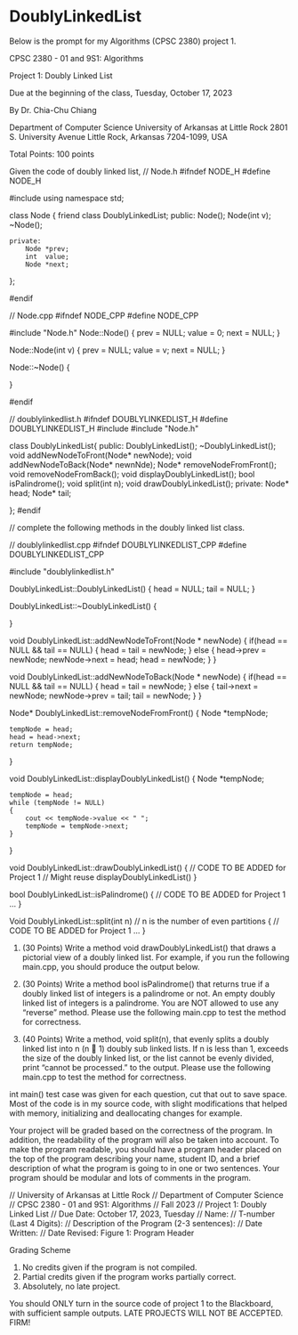 # DoublyLinkedList
Below is the prompt for my Algorithms (CPSC 2380) project 1. 









CPSC 2380 - 01 and 9S1: Algorithms
 
Project 1: Doubly Linked List

Due at the beginning of the class, Tuesday, October 17, 2023

By
Dr. Chia-Chu Chiang

Department of Computer Science
University of Arkansas at Little Rock
2801 S. University Avenue
Little Rock, Arkansas 7204-1099, USA

Total Points: 100 points

Given the code of doubly linked list, 
// Node.h
#ifndef NODE_H
#define NODE_H

#include <iostream>
using namespace std;

class Node {
	friend class DoublyLinkedList;
	public:
		Node();
		Node(int v);
		~Node();
		

	private:
		Node *prev;
		int  value;
		Node *next;

};

#endif

// Node.cpp
#ifndef NODE_CPP
#define NODE_CPP

#include "Node.h"
Node::Node()
{
	prev = NULL;
	value = 0;
	next = NULL;
}

Node::Node(int v)
{
	prev = NULL;
	value = v;
	next = NULL;
}

Node::~Node()
{
	
}

#endif

// doublylinkedlist.h
#ifndef DOUBLYLINKEDLIST_H
#define DOUBLYLINKEDLIST_H
#include <iostream>
#include "Node.h"

class DoublyLinkedList{
public:
	DoublyLinkedList();
	~DoublyLinkedList();
	void addNewNodeToFront(Node* newNode);
	void addNewNodeToBack(Node* newnNde);
	Node* removeNodeFromFront();
	void removeNodeFromBack();
	void displayDoublyLinkedList();
	bool isPalindrome();
	void split(int n);
       void drawDoublyLinkedList();
private:
	Node* head;
	Node* tail;

};
#endif

// complete the following methods in the doubly linked list class.

// doublylinkedlist.cpp
#ifndef DOUBLYLINKEDLIST_CPP
#define DOUBLYLINKEDLIST_CPP

#include "doublylinkedlist.h"

DoublyLinkedList::DoublyLinkedList() 
{
	head = NULL;
	tail = NULL;
}




DoublyLinkedList::~DoublyLinkedList() 
{

}

void DoublyLinkedList::addNewNodeToFront(Node * newNode) {
	if(head == NULL && tail == NULL) {
		head = tail = newNode;
	} else {
		head->prev = newNode;
		newNode->next = head;
		head = newNode;
	}
}

void DoublyLinkedList::addNewNodeToBack(Node * newNode) {
	if(head == NULL && tail == NULL) {
		head = tail = newNode;
	} else {
		tail->next = newNode;
		newNode->prev = tail;
		tail = newNode;
	}
}


Node* DoublyLinkedList::removeNodeFromFront()
{
	Node *tempNode;

	tempNode = head;
	head = head->next;
	return tempNode;
}


void DoublyLinkedList::displayDoublyLinkedList()
{
	Node *tempNode;

	tempNode = head;
	while (tempNode != NULL)
    {
        cout << tempNode->value << " ";
        tempNode = tempNode->next;
    }
}

void DoublyLinkedList::drawDoublyLinkedList()
{
  // CODE TO BE ADDED for Project 1
  //	Might reuse displayDoublyLinkedList()
}


bool DoublyLinkedList::isPalindrome()
{
  // CODE TO BE ADDED for Project 1
  ... 
}

Void DoublyLinkedList::split(int n) // n is the number of even partitions
{
  // CODE TO BE ADDED for Project 1
  ...
}


1. (30 Points) Write a method void drawDoublyLinkedList() that draws a pictorial view of a doubly linked list. For example, if you run the following main.cpp, you should produce the output below.

2. (30 Points) Write a method bool isPalindrome() that returns true if a doubly linked list of integers is a palindrome or not. An empty doubly linked list of integers is a palindrome. You are NOT allowed to use any “reverse” method. Please use the following main.cpp to test the method for correctness.

3. (40 Points) Write a method, void split(n), that evenly splits a doubly linked list into n (n  1) doubly sub linked lists. If n is less than 1, exceeds the size of the doubly linked list, or the list cannot be evenly divided, print “cannot be processed.” to the output. Please use the following main.cpp to test the method for correctness.



int main() test case was given for each question, cut that out to save space. Most of the code is in my source code, with slight modifications that helped with memory, initializing and deallocating changes for example. 


Your project will be graded based on the correctness of the program. In addition, the readability of the program will also be taken into account. To make the program readable, you should have a program header placed on the top of the program describing your name, student ID, and a brief description of what the program is going to in one or two sentences. Your program should be modular and lots of comments in the program. 

// University of Arkansas at Little Rock
// Department of Computer Science
// CPSC 2380 - 01 and 9S1: Algorithms
// Fall 2023
// Project 1: Doubly Linked List
// Due Date: October 17, 2023, Tuesday
// Name:
// T-number (Last 4 Digits):
// Description of the Program (2-3 sentences):
// Date Written:
// Date Revised:
Figure 1: Program Header


Grading Scheme
1. No credits given if the program is not compiled.
2. Partial credits given if the program works partially correct.
3. Absolutely, no late project.

You should ONLY turn in the source code of project 1 to the Blackboard, with sufficient sample outputs. LATE PROJECTS WILL NOT BE ACCEPTED. FIRM!
